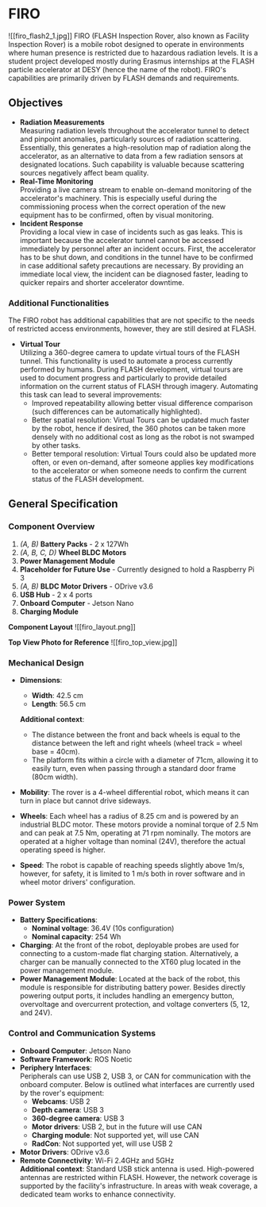 # FIRO
![[firo_flash2_1.jpg]]
FIRO (FLASH Inspection Rover, also known as Facility Inspection Rover) is a mobile robot designed to operate in environments where human presence is restricted due to hazardous radiation levels. It is a student project developed mostly during Erasmus internships at the FLASH particle accelerator at DESY (hence the name of the robot). FIRO's capabilities are primarily driven by FLASH demands and requirements.
## Objectives
- **Radiation Measurements**  
  Measuring radiation levels throughout the accelerator tunnel to detect and pinpoint anomalies, particularly sources of radiation scattering. Essentially, this generates a high-resolution map of radiation along the accelerator, as an alternative to data from a few radiation sensors at designated locations. Such capability is valuable because scattering sources negatively affect beam quality.
- **Real-Time Monitoring**  
  Providing a live camera stream to enable on-demand monitoring of the accelerator's machinery. This is especially useful during the commissioning process when the correct operation of the new equipment has to be confirmed, often by visual monitoring.
- **Incident Response**  
  Providing a local view in case of incidents such as gas leaks. This is important because the accelerator tunnel cannot be accessed immediately by personnel after an incident occurs. First, the accelerator has to be shut down, and conditions in the tunnel have to be confirmed in case additional safety precautions are necessary. By providing an immediate local view, the incident can be diagnosed faster, leading to quicker repairs and shorter accelerator downtime.
### Additional Functionalities
The FIRO robot has additional capabilities that are not specific to the needs of restricted access environments, however, they are still desired at FLASH.  

- **Virtual Tour**  
  Utilizing a 360-degree camera to update virtual tours of the FLASH tunnel. This functionality is used to automate a process currently performed by humans. During FLASH development, virtual tours are used to document progress and particularly to provide detailed information on the current status of FLASH through imagery. Automating this task can lead to several improvements:  
  - Improved repeatability allowing better visual difference comparison (such differences can be automatically highlighted).  
  - Better spatial resolution: Virtual Tours can be updated much faster by the robot, hence if desired, the 360 photos can be taken more densely with no additional cost as long as the robot is not swamped by other tasks.  
  - Better temporal resolution: Virtual Tours could also be updated more often, or even on-demand, after someone applies key modifications to the accelerator or when someone needs to confirm the current status of the FLASH development.  
## **General Specification**
### Component Overview
1.  *(A, B)* **Battery Packs** - 2 x 127Wh
2.  *(A, B, C, D)* **Wheel BLDC Motors**
3. **Power Management Module**
4. **Placeholder for Future Use** - Currently designed to hold a Raspberry Pi 3
5. *(A, B)* **BLDC Motor Drivers** - ODrive v3.6
6. **USB Hub** - 2 x 4 ports
7. **Onboard Computer** - Jetson Nano
8. **Charging Module**

**Component Layout**
![[firo_layout.png]]

**Top View Photo for Reference**
![[firo_top_view.jpg]]
### **Mechanical Design**
- **Dimensions**: 
  - **Width**: 42.5 cm
  - **Length**: 56.5 cm   
  
  **Additional context**: 
  - The distance between the front and back wheels is equal to the distance between the left and right wheels (wheel track = wheel base = 40cm).   
  - The platform fits within a circle with a diameter of 71cm, allowing it to easily turn, even when passing through a standard door frame (80cm width).  
- **Mobility**: The rover is a 4-wheel differential robot, which means it can turn in place but cannot drive sideways.
- **Wheels**: Each wheel has a radius of 8.25 cm and is powered by an industrial BLDC motor. These motors provide a nominal torque of 2.5 Nm and can peak at 7.5 Nm, operating at 71 rpm nominally. The motors are operated at a higher voltage than nominal (24V), therefore the actual operating speed is higher. 
- **Speed**: The robot is capable of reaching speeds slightly above 1m/s, however, for safety, it is limited to 1 m/s both in rover software and in wheel motor drivers' configuration.  
### **Power System**
- **Battery Specifications**: 
    - **Nominal voltage**: 36.4V (10s configuration)
    - **Nominal capacity**: 254 Wh
- **Charging**: At the front of the robot, deployable probes are used for connecting to a custom-made flat charging station. Alternatively, a charger can be manually connected to the XT60 plug located in the power management module.
- **Power Management Module**: Located at the back of the robot, this module is responsible for distributing battery power. Besides directly powering output ports, it includes handling an emergency button, overvoltage and overcurrent protection, and voltage converters (5, 12, and 24V).
### **Control and Communication Systems**
- **Onboard Computer**: Jetson Nano
- **Software Framework**: ROS Noetic
- **Periphery Interfaces**:  
    Peripherals can use USB 2, USB 3, or CAN for communication with the onboard computer. Below is outlined what interfaces are currently used by the rover's equipment:
    - **Webcams**: USB 2
    - **Depth camera**: USB 3
    - **360-degree camera**: USB 3
    - **Motor drivers**: USB 2, but in the future will use CAN
    - **Charging module**: Not supported yet, will use CAN
    - **RadCon**: Not supported yet, will use USB 2
- **Motor Drivers**: ODrive v3.6
- **Remote Connectivity**: Wi-Fi 2.4GHz and 5GHz  
  **Additional context**: Standard USB stick antenna is used. High-powered antennas are restricted within FLASH. However, the network coverage is supported by the facility's infrastructure. In areas with weak coverage, a dedicated team works to enhance connectivity.
